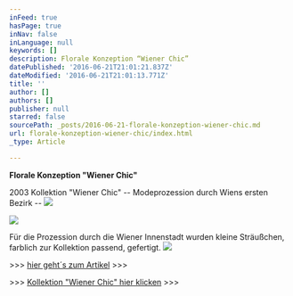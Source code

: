 ```yaml
---
inFeed: true
hasPage: true
inNav: false
inLanguage: null
keywords: []
description: Florale Konzeption “Wiener Chic”
datePublished: '2016-06-21T21:01:21.837Z'
dateModified: '2016-06-21T21:01:13.771Z'
title: ''
author: []
authors: []
publisher: null
starred: false
sourcePath: _posts/2016-06-21-florale-konzeption-wiener-chic.md
url: florale-konzeption-wiener-chic/index.html
_type: Article

---
```

**Florale Konzeption "Wiener Chic"**

2003 Kollektion "Wiener Chic" -- Modeprozession durch Wiens ersten Bezirk --
![](https://the-grid-user-content.s3-us-west-2.amazonaws.com/e8a97a4a-fd72-4970-8734-8efbfe333a9c.jpg)

![](https://the-grid-user-content.s3-us-west-2.amazonaws.com/cd24b1b9-debf-49ff-bfd6-ba6f3d278898.jpg)

Für die Prozession durch die Wiener Innenstadt wurden kleine Sträußchen, farblich zur Kollektion passend, gefertigt.
![](https://the-grid-user-content.s3-us-west-2.amazonaws.com/5d072419-9e0e-4840-a837-0c5011dda1fe.png)

\>\>\> [hier geht´s zum Artikel][0] \>\>\>

\>\>\> [Kollektion "Wiener Chic" hier klicken][1] \>\>\>

[0]: http://derstandard.at/1452272/Wenn-die-Mode-in-der-Stadt-umgeht
[1]: http://www.bisovsky.com/v02/?page_id=76